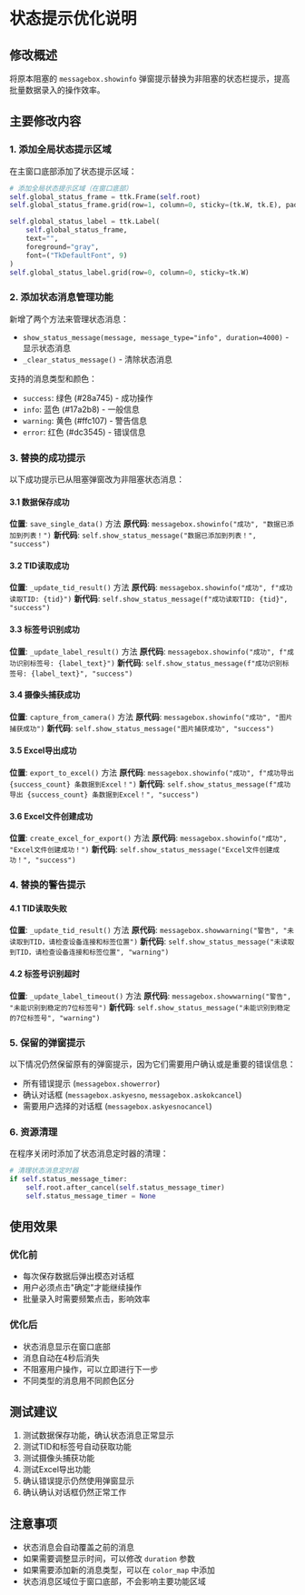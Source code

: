 # 状态提示优化说明

## 修改概述

将原本阻塞的 `messagebox.showinfo` 弹窗提示替换为非阻塞的状态栏提示，提高批量数据录入的操作效率。

## 主要修改内容

### 1. 添加全局状态提示区域

在主窗口底部添加了状态提示区域：

```python
# 添加全局状态提示区域（在窗口底部）
self.global_status_frame = ttk.Frame(self.root)
self.global_status_frame.grid(row=1, column=0, sticky=(tk.W, tk.E), padx=10, pady=(0, 10))

self.global_status_label = ttk.Label(
    self.global_status_frame, 
    text="", 
    foreground="gray",
    font=("TkDefaultFont", 9)
)
self.global_status_label.grid(row=0, column=0, sticky=tk.W)
```

### 2. 添加状态消息管理功能

新增了两个方法来管理状态消息：

- `show_status_message(message, message_type="info", duration=4000)` - 显示状态消息
- `_clear_status_message()` - 清除状态消息

支持的消息类型和颜色：
- `success`: 绿色 (#28a745) - 成功操作
- `info`: 蓝色 (#17a2b8) - 一般信息
- `warning`: 黄色 (#ffc107) - 警告信息
- `error`: 红色 (#dc3545) - 错误信息

### 3. 替换的成功提示

以下成功提示已从阻塞弹窗改为非阻塞状态消息：

#### 3.1 数据保存成功
**位置**: `save_single_data()` 方法
**原代码**: `messagebox.showinfo("成功", "数据已添加到列表！")`
**新代码**: `self.show_status_message("数据已添加到列表！", "success")`

#### 3.2 TID读取成功
**位置**: `_update_tid_result()` 方法
**原代码**: `messagebox.showinfo("成功", f"成功读取TID: {tid}")`
**新代码**: `self.show_status_message(f"成功读取TID: {tid}", "success")`

#### 3.3 标签号识别成功
**位置**: `_update_label_result()` 方法
**原代码**: `messagebox.showinfo("成功", f"成功识别标签号: {label_text}")`
**新代码**: `self.show_status_message(f"成功识别标签号: {label_text}", "success")`

#### 3.4 摄像头捕获成功
**位置**: `capture_from_camera()` 方法
**原代码**: `messagebox.showinfo("成功", "图片捕获成功")`
**新代码**: `self.show_status_message("图片捕获成功", "success")`

#### 3.5 Excel导出成功
**位置**: `export_to_excel()` 方法
**原代码**: `messagebox.showinfo("成功", f"成功导出 {success_count} 条数据到Excel！")`
**新代码**: `self.show_status_message(f"成功导出 {success_count} 条数据到Excel！", "success")`

#### 3.6 Excel文件创建成功
**位置**: `create_excel_for_export()` 方法
**原代码**: `messagebox.showinfo("成功", "Excel文件创建成功！")`
**新代码**: `self.show_status_message("Excel文件创建成功！", "success")`

### 4. 替换的警告提示

#### 4.1 TID读取失败
**位置**: `_update_tid_result()` 方法
**原代码**: `messagebox.showwarning("警告", "未读取到TID，请检查设备连接和标签位置")`
**新代码**: `self.show_status_message("未读取到TID，请检查设备连接和标签位置", "warning")`

#### 4.2 标签号识别超时
**位置**: `_update_label_timeout()` 方法
**原代码**: `messagebox.showwarning("警告", "未能识别到稳定的7位标签号")`
**新代码**: `self.show_status_message("未能识别到稳定的7位标签号", "warning")`

### 5. 保留的弹窗提示

以下情况仍然保留原有的弹窗提示，因为它们需要用户确认或是重要的错误信息：

- 所有错误提示 (`messagebox.showerror`)
- 确认对话框 (`messagebox.askyesno`, `messagebox.askokcancel`)
- 需要用户选择的对话框 (`messagebox.askyesnocancel`)

### 6. 资源清理

在程序关闭时添加了状态消息定时器的清理：

```python
# 清理状态消息定时器
if self.status_message_timer:
    self.root.after_cancel(self.status_message_timer)
    self.status_message_timer = None
```

## 使用效果

### 优化前
- 每次保存数据后弹出模态对话框
- 用户必须点击"确定"才能继续操作
- 批量录入时需要频繁点击，影响效率

### 优化后
- 状态消息显示在窗口底部
- 消息自动在4秒后消失
- 不阻塞用户操作，可以立即进行下一步
- 不同类型的消息用不同颜色区分

## 测试建议

1. 测试数据保存功能，确认状态消息正常显示
2. 测试TID和标签号自动获取功能
3. 测试摄像头捕获功能
4. 测试Excel导出功能
5. 确认错误提示仍然使用弹窗显示
6. 确认确认对话框仍然正常工作

## 注意事项

- 状态消息会自动覆盖之前的消息
- 如果需要调整显示时间，可以修改 `duration` 参数
- 如果需要添加新的消息类型，可以在 `color_map` 中添加
- 状态消息区域位于窗口底部，不会影响主要功能区域
